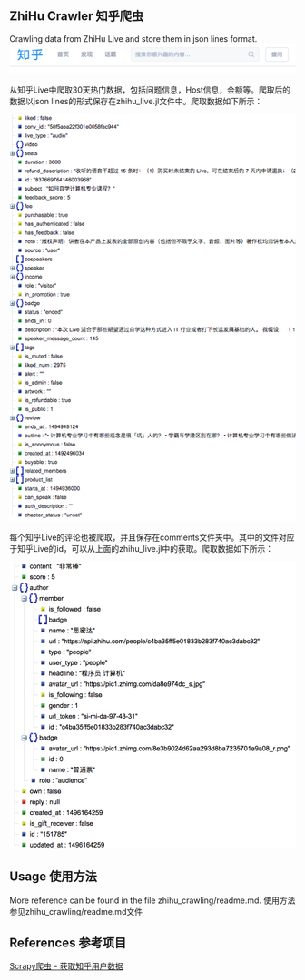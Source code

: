 ## ZhiHu Crawler 知乎爬虫
Crawling data from ZhiHu Live and store them in json lines format. 
![Alt text](zhihu.png "ZhiHu 知乎")

从知乎Live中爬取30天热门数据，包括问题信息，Host信息，金额等。爬取后的数据以json lines的形式保存在zhihu_live.jl文件中。爬取数据如下所示：

![Alt text](data.png "Zhihu Live Json")

每个知乎Live的评论也被爬取，并且保存在comments文件夹中。其中的文件对应于知乎Live的id，可以从上面的zhihu_live.jl中的获取。爬取数据如下所示：

![Alt text](comments.png "Zhihu Livs Comments")

## Usage 使用方法
More reference can be found in the file zhihu_crawling/readme.md. 使用方法参见zhihu_crawling/readme.md文件

## References 参考项目

[Scrapy爬虫 - 获取知乎用户数据](https://github.com/ansenhuang/scrapy-zhihu-users)
